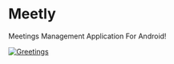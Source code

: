 # Meetly
Meetings Management Application For Android!

[![Greetings](https://github.com/vigneshshettyin/Meetly/actions/workflows/greetings.yml/badge.svg?branch=main)](https://github.com/vigneshshettyin/Meetly/actions/workflows/greetings.yml)
